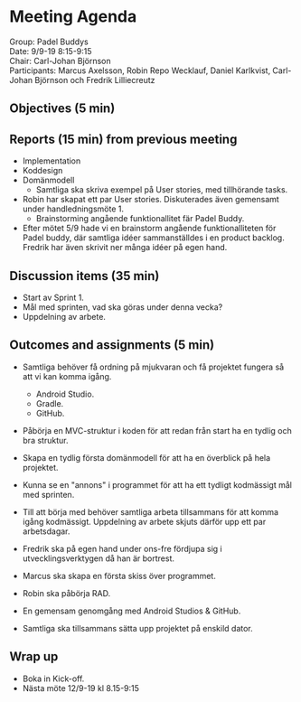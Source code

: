 # Meeting Agenda
Group: Padel Buddys  
Date: 9/9-19 8:15-9:15  
Chair: Carl-Johan Björnson  
Participants: Marcus Axelsson, Robin Repo Wecklauf, Daniel Karlkvist, Carl-Johan Björnson och Fredrik Lilliecreutz

## Objectives (5 min) 


## Reports (15 min) from previous meeting
 - Implementation
 - Koddesign
 - Domänmodell
    - Samtliga ska skriva exempel på User stories, med tillhörande tasks.
  - Robin har skapat ett par User stories. Diskuterades även gemensamt under handledningsmöte 1.
    - Brainstorming angående funktionallitet fär Padel Buddy. 
  - Efter mötet 5/9 hade vi en brainstorm angående funktionalliteten för Padel buddy, där samtliga idéer sammanställdes i en product 
    backlog. Fredrik har även skrivit ner många idéer på egen hand. 

## Discussion items (35 min)
 - Start av Sprint 1.
 - Mål med sprinten, vad ska göras under denna vecka?  
 - Uppdelning av arbete.
  
 
## Outcomes and assignments (5 min)
 - Samtliga behöver få ordning på mjukvaran och få projektet fungera så att vi kan komma igång.
      - Android Studio.
      - Gradle.
      - GitHub.
 - Påbörja en MVC-struktur i koden för att redan från start ha en tydlig och bra struktur. 
 - Skapa en tydlig första domänmodell för att ha en överblick på hela projektet. 
 - Kunna se en "annons" i programmet för att ha ett tydligt kodmässigt mål med sprinten. 
 - Till att börja med behöver samtliga arbeta tillsammans för att komma igång kodmässigt. Uppdelning av arbete skjuts 
   därför upp ett par arbetsdagar.
  
 - Fredrik ska på egen hand under ons-fre fördjupa sig i utvecklingsverktygen då han är bortrest.
 - Marcus ska skapa en första skiss över programmet. 
 - Robin ska påbörja RAD.
 - En gemensam genomgång med Android Studios & GitHub. 
 - Samtliga ska tillsammans sätta upp projektet på enskild dator. 


## Wrap up
- Boka in Kick-off.
- Nästa möte 12/9-19 kl 8.15-9:15
